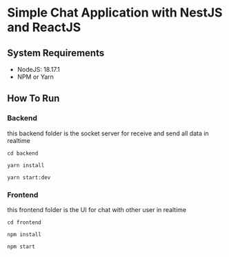 # Simple Chat Application with NestJS and ReactJS

## System Requirements
- NodeJS: 18.17.1
- NPM or Yarn

## How To Run

### Backend
this backend folder is the socket server for receive and send all data in realtime 
```
cd backend
```

```
yarn install
```

```
yarn start:dev
```

### Frontend
this frontend folder is the UI for chat with other user in realtime

```
cd frontend
```

```
npm install
```

```
npm start
```